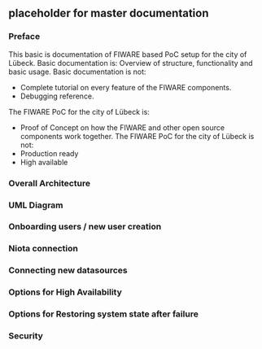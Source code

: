 ## placeholder for master documentation

### Preface
This basic is documentation of FIWARE based PoC setup for the city of Lübeck. Basic documentation is:
Overview of structure, functionality and basic usage.
Basic documentation is not:
- Complete tutorial on every feature of the FIWARE components.
- Debugging reference.

The FIWARE PoC for the city of Lübeck is:
- Proof of Concept on how the FIWARE and other open source components work together.
The FIWARE PoC for the city of Lübeck is not:
- Production ready
- High available


### Overall Architecture

### UML Diagram

### Onboarding users / new user creation

### Niota connection

### Connecting new datasources

### Options for High Availability

### Options for Restoring system state after failure

### Security

